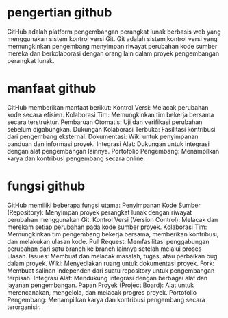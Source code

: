 
# pengertian github

GitHub adalah platform pengembangan perangkat lunak berbasis web yang menggunakan sistem kontrol versi Git. Git adalah sistem kontrol versi yang memungkinkan pengembang menyimpan riwayat perubahan kode sumber mereka dan berkolaborasi dengan orang lain dalam proyek pengembangan perangkat lunak.

# manfaat github

GitHub memberikan manfaat berikut:
Kontrol Versi: Melacak perubahan kode secara efisien.
Kolaborasi Tim: Memungkinkan tim bekerja bersama secara terstruktur.
Pembaruan Otomatis: Uji dan verifikasi perubahan sebelum digabungkan.
Dukungan Kolaborasi Terbuka: Fasilitasi kontribusi dari pengembang eksternal.
Dokumentasi: Wiki untuk penyimpanan panduan dan informasi proyek.
Integrasi Alat: Dukungan untuk integrasi dengan alat pengembangan lainnya.
Portofolio Pengembang: Menampilkan karya dan kontribusi pengembang secara online.

# fungsi github

GitHub memiliki beberapa fungsi utama:
Penyimpanan Kode Sumber (Repository): Menyimpan proyek perangkat lunak dengan riwayat perubahan menggunakan Git.
Kontrol Versi (Version Control): Melacak dan merekam setiap perubahan pada kode sumber proyek.
Kolaborasi Tim: Memungkinkan tim pengembang bekerja bersama, memberikan kontribusi, dan melakukan ulasan kode.
Pull Request: Memfasilitasi penggabungan perubahan dari satu branch ke branch lainnya setelah melalui proses ulasan.
Issues: Membuat dan melacak masalah, tugas, atau perbaikan bug dalam proyek.
Wiki: Menyediakan ruang untuk dokumentasi proyek.
Fork: Membuat salinan independen dari suatu repository untuk pengembangan terpisah.
Integrasi Alat: Mendukung integrasi dengan berbagai alat dan layanan pengembangan.
Papan Proyek (Project Board): Alat untuk merencanakan, mengelola, dan melacak progres proyek.
Portofolio Pengembang: Menampilkan karya dan kontribusi pengembang secara terorganisir.
